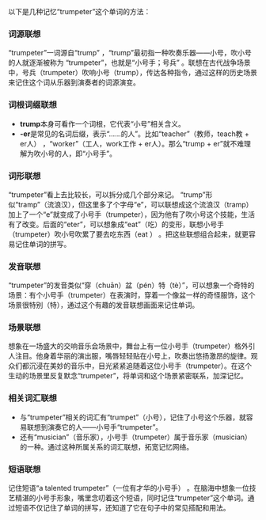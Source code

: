 以下是几种记忆“trumpeter”这个单词的方法：

### 词源联想
“trumpeter”一词源自“trump” ，“trump”最初指一种吹奏乐器——小号，吹小号的人就逐渐被称为 “trumpeter”，也就是“小号手；号兵” 。联想在古代战争场景中，号兵（trumpeter）吹响小号（trump），传达各种指令，通过这样的历史场景来记住这个词从乐器到演奏者的词源演变。

### 词根词缀联想
 - **trump**本身可看作一个词根，它代表“小号”相关含义。
 - **-er**是常见的名词后缀，表示“……的人”。比如“teacher”（教师，teach教 + er人） ，“worker”（工人，work工作 + er人）。那么“trump + er”就不难理解为吹小号的人，即“小号手”。 

### 词形联想
“trumpeter”看上去比较长，可以拆分成几个部分来记。 “trump”形似“tramp”（流浪汉），但这里多了个字母“e”，可以联想成这个流浪汉（tramp）加上了一个“e”就变成了小号手（trumpeter），因为他有了吹小号这个技能，生活有了改变。后面的“eter”，可以想象成“eat”（吃）的变形，联想小号手（trumpeter）吹小号吹累了要去吃东西（eat ） 。把这些联想组合起来，就更容易记住单词的拼写。

### 发音联想
“trumpeter”的发音类似“穿（chuān）盆（pén）特（tè）”，可以想象一个奇特的场景：有个小号手（trumpeter）在表演时，穿着一个像盆一样的奇怪服饰，这个场景很特别（特），通过这个有趣的发音联想画面来记住单词。

### 场景联想
想象在一场盛大的交响音乐会场景中，舞台上有一位小号手（trumpeter）格外引人注目。他身着华丽的演出服，嘴唇轻轻贴在小号上，吹奏出悠扬激昂的旋律。观众们都沉浸在美妙的音乐中，目光紧紧追随着这位小号手（trumpeter）。在这个生动的场景里反复默念“trumpeter”，将单词和这个场景紧密联系，加深记忆。

### 相关词汇联想
 - 与“trumpeter”相关的词汇有“trumpet”（小号），记住了小号这个乐器，就容易联想到演奏它的人——小号手“trumpeter”。 
 - 还有“musician”（音乐家），小号手（trumpeter）属于音乐家（musician）的一种。通过这种所属关系的词汇联想，拓宽记忆网络。

### 短语联想
记住短语“a talented trumpeter”（一位有才华的小号手） 。在脑海中想象一位技艺精湛的小号手形象，嘴里念叨着这个短语，同时记住“trumpeter”这个单词。通过短语不仅记住了单词的拼写，还知道了它在句子中的常见搭配和用法。 